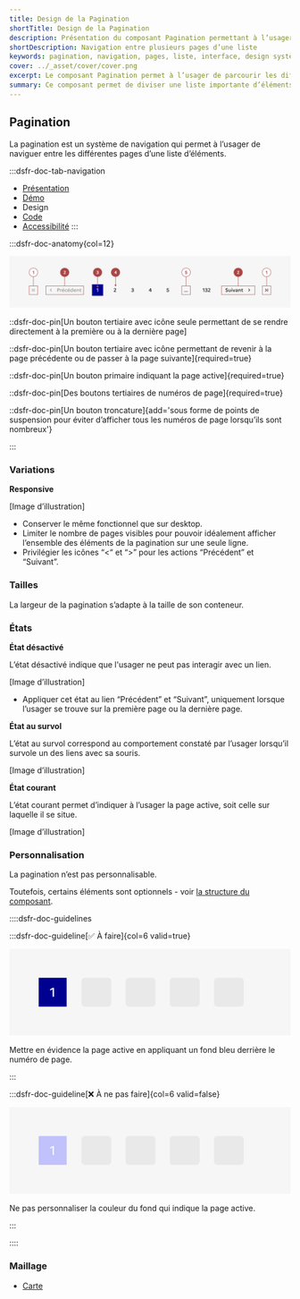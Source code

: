 ```yaml
---
title: Design de la Pagination
shortTitle: Design de la Pagination
description: Présentation du composant Pagination permettant à l’usager de naviguer facilement entre les pages d’une liste d’éléments trop longue pour être affichée en une seule fois.
shortDescription: Navigation entre plusieurs pages d’une liste
keywords: pagination, navigation, pages, liste, interface, design système, DSFR, accessibilité
cover: ../_asset/cover/cover.png
excerpt: Le composant Pagination permet à l’usager de parcourir les différentes pages d’une liste d’éléments, avec des repères clairs, une troncature automatique et des actions de navigation simples.
summary: Ce composant permet de diviser une liste importante d’éléments en plusieurs pages pour améliorer la lisibilité et l’expérience de navigation. Il intègre des repères de position, des boutons d’accès direct et une gestion responsive adaptée. Sa structure fixe garantit la cohérence et l’accessibilité dans l’ensemble des parcours utilisateurs tout en optimisant le référencement du contenu.
---
```


## Pagination

La pagination est un système de navigation qui permet à l’usager de naviguer entre les différentes pages d’une liste d’éléments.

:::dsfr-doc-tab-navigation
- [Présentation](../index.md)
- [Démo](../demo/index.md)
- Design
- [Code](../code/index.md)
- [Accessibilité](../accessibility/index.md)
:::


:::dsfr-doc-anatomy{col=12}

![Anatomie du bouton](../_asset/anatomy/anatomy-1.png)

::dsfr-doc-pin[Un bouton tertiaire avec icône seule permettant de se rendre directement à la première ou à la dernière page]

::dsfr-doc-pin[Un bouton tertiaire avec icône permettant de revenir à la page précédente ou de passer à la page suivante]{required=true}

::dsfr-doc-pin[Un bouton primaire indiquant la page active]{required=true}

::dsfr-doc-pin[Des boutons tertiaires de numéros de page]{required=true}

::dsfr-doc-pin[Un bouton troncature]{add='sous forme de points de suspension pour éviter d’afficher tous les numéros de page lorsqu’ils sont nombreux'}

:::

### Variations

**Responsive**

[Image d’illustration]

- Conserver le même fonctionnel que sur desktop.
- Limiter le nombre de pages visibles pour pouvoir idéalement afficher l’ensemble des éléments de la pagination sur une seule ligne.
- Privilégier les icônes “<“ et “>” pour les actions “Précédent” et “Suivant”.

### Tailles

La largeur de la pagination s’adapte à la taille de son conteneur.

### États

**État désactivé**

L’état désactivé indique que l'usager ne peut pas interagir avec un lien.

[Image d’illustration]

- Appliquer cet état au lien “Précédent” et “Suivant”, uniquement lorsque l’usager se trouve sur la première page ou la dernière page.

**État au survol**

L’état au survol correspond au comportement constaté par l’usager lorsqu’il survole un des liens avec sa souris.

[Image d’illustration]

**État courant**

L’état courant permet d’indiquer à l’usager la page active, soit celle sur laquelle il se situe.

[Image d’illustration]

### Personnalisation

La pagination n’est pas personnalisable.

Toutefois, certains éléments sont optionnels - voir [la structure du composant](#pagination).

::::dsfr-doc-guidelines

:::dsfr-doc-guideline[✅ À faire]{col=6 valid=true}

![À faire](../_asset/custom/do-1.png)

Mettre en évidence la page active en appliquant un fond bleu derrière le numéro de page.

:::

:::dsfr-doc-guideline[❌ À ne pas faire]{col=6 valid=false}

![À ne pas faire](../_asset/custom/dont-1.png)

Ne pas personnaliser la couleur du fond qui indique la page active.

:::

::::

### Maillage

- [Carte](../../../../card/_part/doc/index.md)

